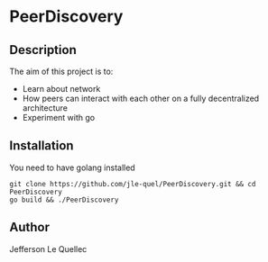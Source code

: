 # PeerDiscovery

## Description

The aim of this project is to:
- Learn about network
- How peers can interact with each other on a fully decentralized architecture
- Experiment with go

## Installation

You need to have golang installed

```
git clone https://github.com/jle-quel/PeerDiscovery.git && cd PeerDiscovery
go build && ./PeerDiscovery
```

## Author

Jefferson Le Quellec
